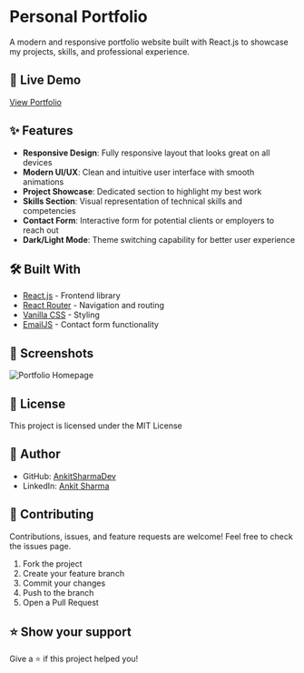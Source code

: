 # Personal Portfolio

A modern and responsive portfolio website built with React.js to showcase my projects, skills, and professional experience.

## 🚀 Live Demo

[View Portfolio](https://ankit-portfolio-rosy.vercel.app/)

## ✨ Features

- **Responsive Design**: Fully responsive layout that looks great on all devices
- **Modern UI/UX**: Clean and intuitive user interface with smooth animations
- **Project Showcase**: Dedicated section to highlight my best work
- **Skills Section**: Visual representation of technical skills and competencies
- **Contact Form**: Interactive form for potential clients or employers to reach out
- **Dark/Light Mode**: Theme switching capability for better user experience

## 🛠️ Built With

- [React.js](https://reactjs.org/) - Frontend library
- [React Router](https://reactrouter.com/) - Navigation and routing
- [Vanilla CSS]((https://vanillacss.com/)) - Styling
- [EmailJS](https://www.formspree.io/) - Contact form functionality


 
## 📱 Screenshots

![Portfolio Homepage](https://github.com/user-attachments/assets/8094f6a2-7f25-49a4-9a79-f6d6d19bb0fa)


 
## 📄 License

This project is licensed under the MIT License   

## 👤 Author

- GitHub: [AnkitSharmaDev](https://github.com/AnkitSharmaDev)
- LinkedIn: [Ankit Sharma](https://www.linkedin.com/in/ankitsharama/)

## 🤝 Contributing

Contributions, issues, and feature requests are welcome! Feel free to check the issues page.

1. Fork the project
2. Create your feature branch  
3. Commit your changes 
4. Push to the branch  
5. Open a Pull Request

## ⭐️ Show your support

Give a ⭐️ if this project helped you!
